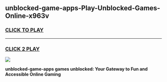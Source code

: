 
## unblocked-game-apps-Play-Unblocked-Games-Online-x963v
<h3>
<a href="https://premium76.site?title=unblocked-game-apps&ref=24A">CLICK TO PLAY</a></h3>
<hr>

<h3>
<a href="https://premium76.site?title=unblocked-game-apps&ref=24A">CLICK 2 PLAY</a>
  
</h3>

<a href="https://premium76.site?title=unblocked-game-apps&ref=24A"><img src="https://clearcache.store/games.png"></a>


**unblocked-game-apps games unblocked: Your Gateway to Fun and Accessible Online Gaming**
